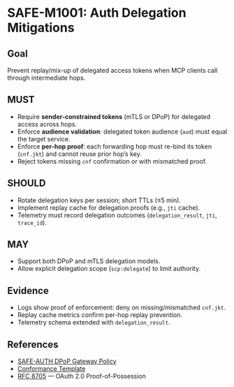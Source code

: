 # SAFE-M1001: Auth Delegation Mitigations

## Goal
Prevent replay/mix-up of delegated access tokens when MCP clients call through intermediate hops.

## MUST
- Require **sender-constrained tokens** (mTLS or DPoP) for delegated access across hops.  
- Enforce **audience validation**: delegated token audience (`aud`) must equal the target service.  
- Enforce **per-hop proof**: each forwarding hop must re-bind its token (`cnf.jkt`) and cannot reuse prior hop’s key.  
- Reject tokens missing `cnf` confirmation or with mismatched proof.

## SHOULD
- Rotate delegation keys per session; short TTLs (≤5 min).  
- Implement replay cache for delegation proofs (e.g., `jti` cache).  
- Telemetry must record delegation outcomes (`delegation_result`, `jti`, `trace_id`).

## MAY
- Support both DPoP and mTLS delegation models.  
- Allow explicit delegation scope (`scp:delegate`) to limit authority.  

## Evidence
- Logs show proof of enforcement: deny on missing/mismatched `cnf.jkt`.  
- Replay cache metrics confirm per-hop replay prevention.  
- Telemetry schema extended with `delegation_result`.

## References
- [SAFE-AUTH DPoP Gateway Policy](../docs/auth/dpop-policy.md)  
- [Conformance Template](../docs/auth/conformance-template.yaml)  
- [RFC 8705](https://datatracker.ietf.org/doc/html/rfc8705) — OAuth 2.0 Proof-of-Possession  